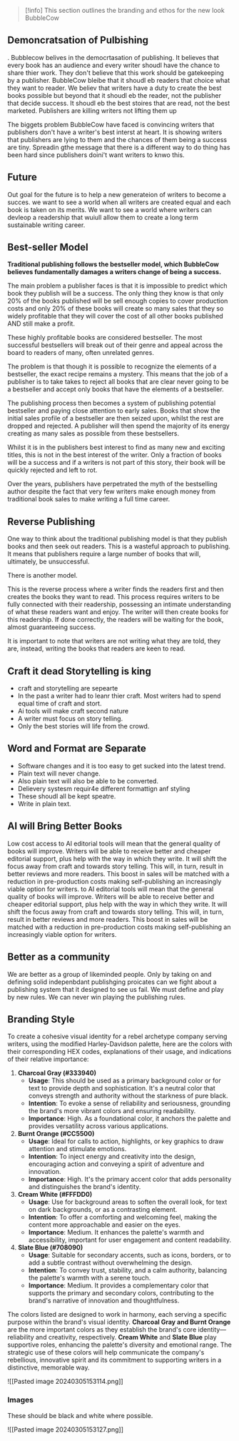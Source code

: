 > [!info]
> This section outlines the branding and ethos for the new look BubbleCow

## Demoncratsation of Pulbishing
. Bubblecow belives in the democrtasation of publishing. It believes that every book has an audience and every writer shoudl have the chance to share thier work. They don't believe that this work should be gatekeeping by a publisher. BubbleCow bleibe that it shoudl eb readers that choice what they want to reader. We believ that writers have a duty to create the best books possible but beyond that it shoudl eb the reader, not the publisher that decide success. It shoudl eb the best stoires that are read, not the best marketed. Publishers are killing writers not lifting them up

 The biggets problem BubbleCow have faced is convincing writers that publishers don't have a writer's best interst at heart. It is showing writers that publishers are lying to them and the chances of them being a success are tiny. Spreadin gthe message that there is a different way to do thing has been hard since publishers doini't want writers to knwo this. 
## Future

 Out goal for the future is to help a new generateion of writers to become a succes. we want to see a world when all writers are created equal and each book is taken on its merits. We want to see a world where writers can devleop a readership that wuiull allow them to create a long term sustainable writing career. 
 
## Best-seller Model
**Traditional publishing follows the bestseller model, which BubbleCow believes fundamentally damages a writers change of being a success.** 

The main problem a publisher faces is that it is impossible to predict which book they publish will be a success. The only thing they know is that only 20% of the books published will be sell enough copies to cover production costs and only 20% of these books will create so many sales that they so widely profitable that they will cover the cost of all other books published AND still make a profit. 

These highly profitable books are considered bestseller. The most successful bestsellers will break out of their genre and appeal across the board to readers of many, often unrelated genres. 

The problem is that though it is possible to recognize the elements of a bestseller, the exact recipe remains a mystery. This means that the job of a publisher is to take takes to reject all books that are clear never going to be a bestseller and accept only books that have the elements of a bestseller. 

The publishing process then becomes a system of publishing potential bestseller and paying close attention to early sales. Books that show the initial sales profile of a bestseller are then seized upon, whilst the rest are dropped and rejected. A publisher will then spend the majority of its energy creating as many sales as possible from these bestsellers. 

Whilst it is in the publishers best interest to find as many new and exciting titles, this is not in the best interest of the writer. Only a fraction of books will be a success and if a writers is not part of this story, their book will be quickly rejected and left to rot. 

Over the years, publishers have perpetrated the myth of the bestselling author despite the fact that very few writers make enough money from traditional book sales to make writing a full time career.  
## Reverse Publishing
One way to think about the traditional publishing model is that they publish books and then seek out readers. This is a wasteful approach to publishing. It means that publishers require a large number of books that will, ultimately, be unsuccessful.

There is another model. 

This is the reverse process where a writer finds the readers first and then creates the books they want to read. This process requires writers to be fully connected with their readership, possessing an intimate understanding of what these readers want and enjoy. The writer will then create books for this readership. If done correctly, the readers will be waiting for the book, almost guaranteeing success. 

It is important to note that writers are not writing what they are told, they are, instead, writing the books that readers are keen to read. 




## Craft it dead Storytelling is king
- craft and storytelling are sepearte
- In the past a writer had to leanr thier craft. Most writers had to spend equal time of craft and stort. 
- Ai tools will make craft second nature
- A writer must focus on story telling. 
- Only the best stories will life from the crowd. 

## Word and Format are Separate
- Software changes and it is too easy to get sucked into the latest trend. 
- Plain text will never change. 
- Also plain text will also be able to be converted. 
- Delievery systesm requir4e different formattign anf styling
- These shoudl all be kept speatre. 
- Write in plain text. 

## AI will Bring Better Books
Low cost access to AI editorial tools will mean that the general quality of books will improve. Writers will be able to receive better and cheaper editorial support, plus help with the way in which they write. It will shift the focus away from craft and towards story telling.  This will, in turn, result in better reviews and more readers. This boost in sales will be matched with a reduction in pre-production costs making self-publishing an increasingly viable option for writers. to AI editorial tools will mean that the general quality of books will improve. Writers will be able to receive better and cheaper editorial support, plus help with the way in which they write. It will shift the focus away from craft and towards story telling.  This will, in turn, result in better reviews and more readers. This boost in sales will be matched with a reduction in pre-production costs making self-publishing an increasingly viable option for writers. 

## Better as a community 
We are better as a group of likeminded people. Only by taking on and defining solid indepenbdant publishging proicates can we fight about a publishing system that it designed to see us fail. We must define and play by new rules. We can never win playing the publishing rules. 

## Branding Style
To create a cohesive visual identity for a rebel archetype company serving writers, using the modified Harley-Davidson palette, here are the colors with their corresponding HEX codes, explanations of their usage, and indications of their relative importance:

1. **Charcoal Gray (#333940)**
    - **Usage**: This should be used as a primary background color or for text to provide depth and sophistication. It's a neutral color that conveys strength and authority without the starkness of pure black.
    - **Intention**: To evoke a sense of reliability and seriousness, grounding the brand's more vibrant colors and ensuring readability.
    - **Importance**: High. As a foundational color, it anchors the palette and provides versatility across various applications.
2. **Burnt Orange (#CC5500)**
    - **Usage**: Ideal for calls to action, highlights, or key graphics to draw attention and stimulate emotions.
    - **Intention**: To inject energy and creativity into the design, encouraging action and conveying a spirit of adventure and innovation.
    - **Importance**: High. It's the primary accent color that adds personality and distinguishes the brand's identity.
3. **Cream White (#FFFDD0)**
    - **Usage**: Use for background areas to soften the overall look, for text on dark backgrounds, or as a contrasting element.
    - **Intention**: To offer a comforting and welcoming feel, making the content more approachable and easier on the eyes.
    - **Importance**: Medium. It enhances the palette's warmth and accessibility, important for user engagement and content readability.
4. **Slate Blue (#708090)**
    - **Usage**: Suitable for secondary accents, such as icons, borders, or to add a subtle contrast without overwhelming the design.
    - **Intention**: To convey trust, stability, and a calm authority, balancing the palette's warmth with a serene touch.
    - **Importance**: Medium. It provides a complementary color that supports the primary and secondary colors, contributing to the brand's narrative of innovation and thoughtfulness.

The colors listed are designed to work in harmony, each serving a specific purpose within the brand's visual identity. **Charcoal Gray and Burnt Orange** are the more important colors as they establish the brand's core identity—reliability and creativity, respectively. **Cream White** and **Slate Blue** play supportive roles, enhancing the palette's diversity and emotional range. The strategic use of these colors will help communicate the company's rebellious, innovative spirit and its commitment to supporting writers in a distinctive, memorable way.

![[Pasted image 20240305153114.png]]

### Images
These should be black and white where possible. 

![[Pasted image 20240305153127.png]]
